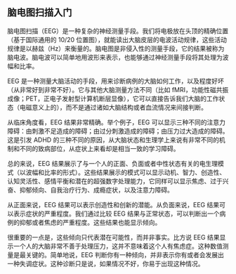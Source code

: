 ## 脑电图扫描入门

  脑电图扫描（EEG）是一种复杂的神经测量手段。我们将电极放在头顶的精确位置（基于国际通用的 10/20 位置图），就能读出大脑皮层的电波活动规律，这些活动规律是以赫兹（Hz）来衡量的。脑电图是非侵入性的测量手段，它的结果被称为脑电波。脑电波可以简单地用波形来表示，也能够通过神经测量手段将其处理为波幅和比率。

  EEG 是一种测量大脑活动的手段，用来诊断病例的大脑如何工作，以及程度好坏（从非常好到非常不好）。它与其他大脑测量方法不同（比如 fMRI，功能性磁共振成像；PET，正电子发射型计算机断层显像），它可以直接告诉我们大脑的工作状态（电磁意义上的），而不是通过诸如大脑结构或者血流情况来间接判断。

  从临床角度看，EEG 结果非常精确。举个例子，EEG 可以显示三种不同的注意力障碍：由刺激不足造成的障碍；由过分刺激造成的障碍；由压力过大造成的障碍。这是引发 ADHD 的三种不同的原因，从大脑状态和生理学上来说有非常不同的机制和不同的致病部位，从症状上来看却是相当一致的学习障碍。

  总的来说，EEG 结果展示了与一个人的正面、负面或者中性状态有关的电生理模式（以波幅和比率的形式）。这些结果展示的模式可以显示动机、智力、创造性、认知灵活性、感情平衡和潜在的超强数字处理能力，它同样可以显示焦虑、过于兴奋、抑郁倾向、自我治疗行为、成瘾症状，以及注意力障碍。

  从正面来说，EEG 结果可以表示创造性和创新的潜能。从负面来说，EEG 结果可以表示症状的严重程度。我们通过比较 EEG 结果与正常状态，可以判断出一个病例的抑郁或者焦虑的严重程度。这些结果也能显示倾向。

  很重要的一点是，这些倾向只代表潜在可能性，而并非事实。比方说 EEG 结果显示一个人的大脑非常不善于处理压力，这并不意味着这个人有焦虑症。这种数值测量是最关键的。简单地说，EEG 判断你有一种倾向，并非表示你有或者会发展出一种失调症状。这种诊断只是说，如果情况不好，你易于出现这种情况。